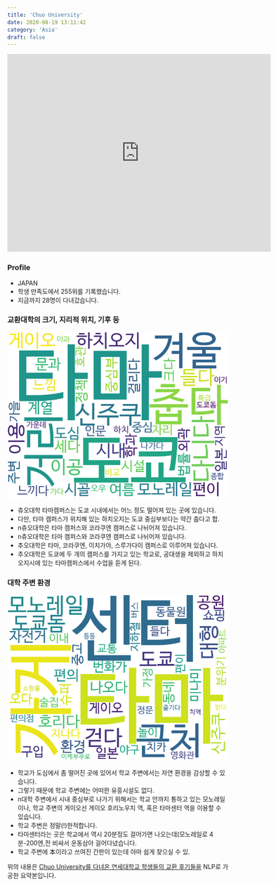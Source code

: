 ```yaml
---
title: 'Chuo University'
date: 2020-08-19 13:11:42
category: 'Asia'
draft: false
---
```


<iframe
width="600"
height="450"
frameborder="0" style="border:0"
src="https://www.google.com/maps/embed/v1/place?key=AIzaSyC9e1AME-pVmWC4hBpFdu5S4dKzyepa3HQ&q=Chuo+University&center=35.6402,139.404&zoom=14" allowfullscreen>
</iframe>

### Profile

* JAPAN
* 학생 만족도에서 255위를 기록했습니다.
* 지금까지 28명이 다녀갔습니다. 

### 교환대학의 크기, 지리적 위치, 기후 등

![gen_info-WordCloud](../univ_wordclouds_okt/gen_info/JP000004_gen_info_okt.png)

* 츄오대학 타마캠퍼스는 도쿄 시내에서는 어느 정도 떨어져 있는 곳에 있습니다.
* 다만, 타마 캠퍼스가 위치해 있는 하치오지는 도쿄 중심부보다는 약간 춥다고 합.
* n츄오대학은 타마 캠퍼스와 코라쿠엔 캠퍼스로 나뉘어져 있습니다.
* n츄오대학은 타마 캠퍼스와 코라쿠엔 캠퍼스로 나뉘어져 있습니다.
* 추오대학은 타마, 코라쿠엔, 이치가야, 스루가다이 캠퍼스로 이루어져 있습니다.
* 추오대학은 도쿄에 두 개의 캠퍼스를 가지고 있는 학교로, 공대생을 제외하고 하치오지시에 있는 타마캠퍼스에서 수업을 듣게 된다.


### 대학 주변 환경

![env_info-WordCloud](../univ_wordclouds_okt/env_info/JP000004_env_info_okt.png)

* 학교가 도심에서 좀 떨어진 곳에 있어서 학교 주변에서는 자연 환경을 감상할 수 있습니다.
* 그렇기 때문에 학교 주변에는 어떠한 유흥시설도 없다.
* n대학 주변에서 시내 중심부로 나가기 위해서는 학교 안까지 통하고 있는 모노레일이나, 학교 주변의 게이오선 게이오 호리노우치 역, 혹은 타마센터 역을 이용할 수 있습니다.
* 학교 주변은 정말(!)한적합니다.
* 타마센터라는 곳은 학교에서 역시 20분정도 걸어가면 나오는데(모노레일로 4분-200엔,전 비싸서 운동삼아 걸어다녔습니다.
* 학교 주변에 本이라고 쓰여진 간판이 있는데 아마 쉽게 찾으실 수 있.


위의 내용은 [Chuo University를 다녀온 연세대학교 학생들의 교환 후기들을](http://oia.yonsei.ac.kr/partner/expReport.asp?ucode=JP000004&bgbn=A) NLP로 가공한 요약본입니다. 
